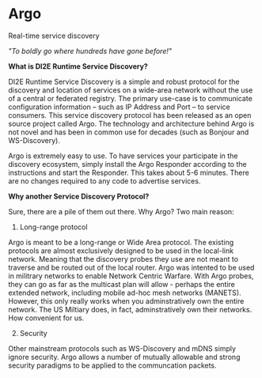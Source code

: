 # Argo
Real-time service discovery

*"To boldly go where hundreds have gone before!"*

**What is DI2E Runtime Service Discovery?**

DI2E Runtime Service Discovery is a simple and robust protocol for the discovery and location of services on a wide-area network without the use of a central or federated registry.  The primary use-case is to communicate configuration information – such as IP Address and Port – to service consumers.  This service discovery protocol has been released as an open source project called Argo.  The technology and architecture behind Argo is not novel and has been in common use for decades (such as Bonjour and WS-Discovery).

Argo is extremely easy to use.  To have services your participate in the discovery ecosystem, simply install the Argo Responder according to the instructions and start the Responder.  This takes about 5-6 minutes.  There are no changes required to any code to advertise services.

**Why another Service Discovery Protocol?**

Sure, there are a pile of them out there.  Why Argo?  Two main reason:

1. Long-range protocol

Argo is meant to be a long-range or Wide Area protocol.  The existing protocols are almost exclusively designed to be used in the local-link network.  Meaning that the discovery probes they use are not meant to traverse and be routed out of the local router.  Argo was intented to be used in militrary networks to enable Network Centric Warfare.  With Argo probes, they can go as far as the multicast plan will allow - perhaps the entire extended network, including mobile ad-hoc mesh networks (MANETS).  However, this only really works when you adminstratively own the entire network.  The US Miltiary does, in fact, adminstratively own their networks.  How convenient for us.

2. Security

Other mainstream protocols such as WS-Discovery and mDNS simply ignore security.  Argo allows a number of mutually allowable and strong security paradigms to be applied to the communcation packets.

